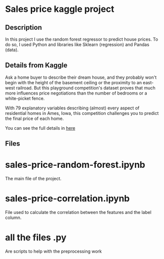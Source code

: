 # Sales price kaggle project

## Description

In this project I use the random forest regressor to predict house prices.
To do so, I used Python and libraries like Sklearn (regression) and Pandas
(data).

## Details from Kaggle

Ask a home buyer to describe their dream house, and they probably won't begin with the height of the basement ceiling or the proximity to an east-west railroad. But this playground competition's dataset proves that much more influences price negotiations than the number of bedrooms or a white-picket fence.

With 79 explanatory variables describing (almost) every aspect of residential homes in Ames, Iowa, this competition challenges you to predict the final price of each home.

You can see the full details in [here](https://www.kaggle.com/c/house-prices-advanced-regression-techniques)

## Files

# sales-price-random-forest.ipynb
The main file of the project.

# sales-price-correlation.ipynb
File used to calculate the correlation between the features and the label column.

# all the files .py
Are scripts to help with the preprocessing work
